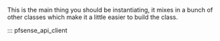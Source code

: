 
This is the main thing you should be instantiating, it mixes in a bunch of other classes which make it a little easier to build the class.

::: pfsense_api_client
